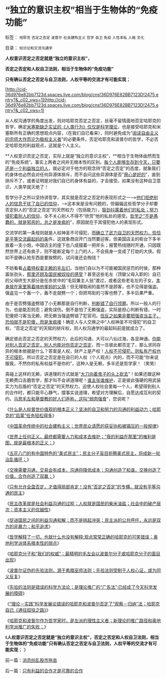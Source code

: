 # “独立的意识主权”相当于生物体的“免疫功能”

标签： `哈耶克` `否定之否定` `波普尔` `社会建构主义` `哲学` `自卫` `免疫` `人性本私` `人格` `文化` 

目录： `知识论和交流沟通学`

**人权意识否定之否定就是“独立的意识主权”，**

**否定之否定和人权自卫法则，相当于生物体的“免疫功能”**

**只有确认否定之否定与自卫法则，人权平等的交流才有可能实现**；

[http://cid-36d976e82bb7123d.spaces.live.com/blog/cns!36D976E82BB7123D!2475.entry?&_c02_vws=1](http://cid-36d976e82bb7123d.spaces.live.com/blog/cns!36D976E82BB7123D!2475.entry?&_c02_vws=1)

从人权沟通学的角度出发，则对哈耶克否定之否定，丝毫不留情面地否定哈耶克的哲学，确定[米塞斯缺乏实证的《人类行为》仅仅是科学理论](../../../2011/1/27/米塞斯《人类行为的经济学分析》的分析.md)，也是接受哈耶克和米塞斯所有正确的思想观点内容，（在我们自已看来），同时避免成为“[阅读自由主义的宗师大作而沦为极权主义者](../../../2009/7/16/批判性读书比虔诚阅经收获大.md)”的必要条件。否定哈耶克和波普尔的哲学，不必否定哈耶克的利益观点，这就是个人主义。

**人权意识否定之否定，实际上就是“独立的意识主权”，**相当于生物体由然而生的“免疫系统”。事实上两者之间并无根本性的区别。[每个人能够生存到今天，只要还是一个利益独立的人](../../../2009/9/24/人性本私必为善.md)，就必定对于他方的观念持“否定之否定”的态度，就象我们的身体也必然会对任何异源体排斥，而不会问这些异源体是否“[用心是好的](../../../2009/5/5/万恶之源皆为善.md)”，直到排斥不了，或者证明是对我们自已的身体有益的，才会接受。如果没有这种自卫意识，人类早就灭绝了！

哲学分子之所以坚持讲哲学，其实就是否定之否定的表现形式之一——>[他们拒绝别人的信息干扰了自已的信仰](../../../2009/4/23/哲学，唯心主义和进化论.md)，——>这本来是没有问题的，但偏偏这些哲学分子却要否定别人的“否定之否定”的天然权力（包括能力），[狠劲抖露着他们的私处；努力侵犯着别人的信仰](http://darthvad.blog.163.com/blog/static/53399470201062905157718/)，全不关心别人不得不“欣赏”他的私处的感受。[哲学之“不是愚蠢的，就是邪恶的，总之是发疯的](../../../2010/2/3/迷恋哲学不是邪恶的，就是没用的.md)”，原因就在于其侵犯他人的表现形式。

交流学的第一条规则就是人权神圣不可侵犯，[而确立了武力自卫的天然权力，恰恰是平等交流最起码的条](../../../2011/2/19/人权是最高尚的公德，也是最高尚的私德.md)件。这就象商店开门当然要迎客，但美国店主的柜台下多半放着一支小炮，中国店主的座下也八成摆着一把斧头；报警热线随时开通，只因既然世界上还有疯子，则不能断定每个上门的人，不会摇身一变成了打劫的大侠。假如不是确认抢东西是要挨劈的，试问谁还会掏钱？

不妨看看[占着特权耍无赖的毛左们](../../../2010/11/25/政府不是特权，要相信政府.md)，当他们自以为不可能被国民惩罚的时侯，那种嚣张劲头，[那里还顾及国民被奴役的感受](../../../2010/4/24/让老百姓有权分享经济的发展成果.md)？甚至这些毛左（顶替父母入职的）自已的父母终生大部分是在赤贫中的“毛奴兼主人翁”渡过，或者这些老毛左的子女，[本身就在家里等着啃他爹妈的父荫](../../../2009/11/3/有条件啃老者可能是无可奈何的“好”选择.md)！但无理取闹的虽然不是顾客，也不见得是强盗。强盗见一个轰一个，轰不走就劈一个；但把骂街的刁客也劈了，多半后果严重。

由于是否劈强盗劈错了小无赖那是自行判断，[判断错了自行领罪](../../../2011/1/24/人权是非标准与西方的犯罪“自由”.md)。所以一般人的行为，也是能忍则忍；避免误伤。倒不是怕了无赖强盗，实际是担心判断有错，一时犯傻把刁客当无赖，把无赖当强盗劈错了犯官司。[但反之如果非要把强盗当主子，恐怕就不是犯傻，而是发疯喽](../../../2011/2/6/正当防卫合法性及温驯的林语堂动物.md)！确定人与人交换之中“人权神圣不可侵犯”的自卫权，“否定之否定”的天赋的排斥权，则人权沟通学的最起码前提就成立了。

确定彼此否定之否定的天然权力，此后的沟通，大可以八仙过海，各显神通。[你能对别人否定之否定，别人也能对你否定之否定](../../../2010/6/26/“已所不欲，勿施于人”是个人主义的专利.md)，而一旦彼此都否定了，那么求同存异的根本依据是什么？答案是人权，财产上是产权！[人权不可侵犯，则私有产权也不可侵犯](../../../2009/11/14/正义感也可以变得非常可怕.md)。所以否定之否定是在自已的人权（个人观点）内的，而不可能“你来说服我，不然你的私有权益不是你的”，这种人是无赖，多半还是哲学家！（笑笑）

真碰上这样的无赖，讲道理的方式就是“[大刀向着鬼子的头上砍去](../../../2011/2/7/大刀向着鬼子们的头上砍去！.md)”！如果还跟这种无赖费口舌磨哲学，那才叫不会讲道理呢！[谁主张谁维护](../../../2011/1/26/人权不是人道，人道透支人权.md)，正是彼此强硬的用武装实力为后盾的“否定之否定”的天然权力，迫使人权社会里每一个人，希望得到别人的合作时，都只能平心静气，摆事实说道理，希望对方理解后，自愿达成互利的契约。[马恩毛左和基督教的好人们声称，这叫“弱肉强食](../../../2010/12/23/进化论“近种相残”人类最严重和人类纪.md)”，您说呢？

《[什么是人权普世价值观的根本正义？坚决的自卫和努力的沟通的利益动力；哈耶克的“启蒙”任务轻松得多](../../../2011/2/22/什么是人权普世价值观的根本正义？.md)》

《[中国革命传统中的社会建构主义；世界民众请愿的获妥协和被镇压的一般规律](../../../2011/2/22/中国传统文化愚昧的社会建构主义.md)》

《[世界上任何正义，最终都需要人力和成本去维护；“我的利益在那里”的唯利是图，就是最根本的正义；](../../../2011/2/23/哲学制造沟通障碍，哲学制造冲突.md)》

《[五花八门的有中国特色的“美式民主”；民主分子盲目折腾美式民主，将成新一轮治乱循环；](../../../2011/2/23/知其然，所以然，何以然，以何然.md)》

《[交换需要沟通，交易会有成本，沟通将降低成本；沟通创造了和谐，交换创造了价值，合作创造了双赢；](../../../2011/2/23/利益的沟通科学和洗脑的艺术.md)》

《[只有允许全盘否定，才值得局部肯定！没有“否定之否定”的专横，就没有平等沟通的民主](../../../2011/2/25/没有“否定”的权力就没有平等的民主.md)》

《[民主改革就是社会利益沟通的过程；人权就是国民的柴米油盐；社会中的破产层次；资本主义的优越性](../../../2011/2/25/民主改革就是社会利益沟通的过程.md)》

《[促进国民之间的利益沟通和解；而不是挑起冲突；民主派的公共呼吁，永远是双方的非暴力；和平追求](../../../2011/2/26/呼吁和平！不要挑拨冲突！.md)》

《[哲学解释了一切，也就什么也没有解释;观点常常正确的哈耶克的可笑错误；奥地利学派体系根本性的弱点](../../../2011/2/26/哈耶克的错误和奥地利学派的弱点.md)》

《[哈耶克分子和“我们的权威”；最精明的毛左会以波普尔分子或哈耶克分子的面目出现](../../../2011/2/26/哈耶克分子和“民主的权威”.md)》

《[波普尔证伪的先验法则，源于希腊巫师法则；先验法则受制于人权心证，或为同义反复](../../../2011/2/27/波普尔证伪与巫师法则.md)》

《[先验的法则是错误的科学方法论；是理论推广的“广告法”;已经成了今天科学发展的障碍](../../../2011/2/27/Transcendental先验法则是错误科学标准.md)》

《[“理论－实践”科学发展论错误的哈耶克和波普尔否定了“观察－归纳”法；哈耶克自已《通往奴役之路》](../../../2011/2/27/“理论－实践”科学发展论是错误的，“观测－归纳”法是正确的.md)》

《[哈耶克和波普尔作为哲学家时，是左派的理性主义者；新理论的推广路径和奥地利学派推广的失败；](../../../2011/2/27/新理论推广和奥地利学派的失败.md)》

《**人权意识否定之否定就是“独立的意识主权”，否定之否定和人权自卫法则，相当于生物体的“免疫功能”只有确认否定之否定与自卫法则，人权平等的交流才有可能实现**；
》

前一篇：[消息纷乱股市拖沓](../../../2011/2/28/消息纷乱股市拖沓.md)

后一篇：[只有利益的合作才是可靠的合作](../../../2011/2/28/只有利益的合作才是可靠的合作.md)